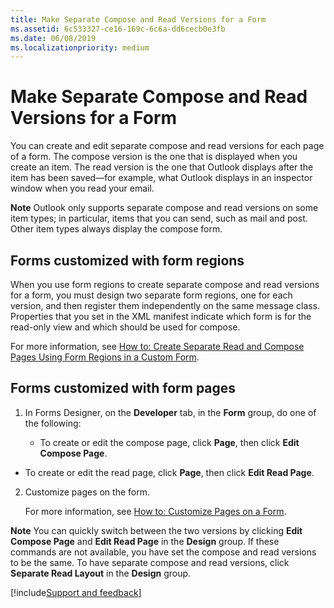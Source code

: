 ```yaml
---
title: Make Separate Compose and Read Versions for a Form
ms.assetid: 6c533327-ce16-169c-6c6a-dd6cecb0e3fb
ms.date: 06/08/2019
ms.localizationpriority: medium
---
```



# Make Separate Compose and Read Versions for a Form

You can create and edit separate compose and read versions for each page of a form. The compose version is the one that is displayed when you create an item. The read version is the one that Outlook displays after the item has been saved—for example, what Outlook displays in an inspector window when you read your email.


 **Note** Outlook only supports separate compose and read versions on some item types; in particular, items that you can send, such as mail and post. Other item types always display the compose form.


## Forms customized with form regions

When you use form regions to create separate compose and read versions for a form, you must design two separate form regions, one for each version, and then register them independently on the same message class. Properties that you set in the XML manifest indicate which form is for the read-only view and which should be used for compose.

For more information, see [How to: Create Separate Read and Compose Pages Using Form Regions in a Custom Form](../../How-to/Extending-Forms-and-Form-Regions-Using-Add-ins/create-separate-read-and-compose-pages-using-form-regions-in-a-custom-form.md).


## Forms customized with form pages


1. In Forms Designer, on the **Developer** tab, in the **Form** group, do one of the following:
    
      - To create or edit the compose page, click **Page**, then click **Edit Compose Page**.
    
  - To create or edit the read page, click **Page**, then click **Edit Read Page**.
    
2. Customize pages on the form.
    
    For more information, see [How to: Customize Pages on a Form](../Customizing-Forms/customize-pages-on-a-form.md).
    

 **Note** You can quickly switch between the two versions by clicking **Edit Compose Page** and **Edit Read Page** in the **Design** group. If these commands are not available, you have set the compose and read versions to be the same. To have separate compose and read versions, click **Separate Read Layout** in the **Design** group.

[!include[Support and feedback](~/includes/feedback-boilerplate.md)]
